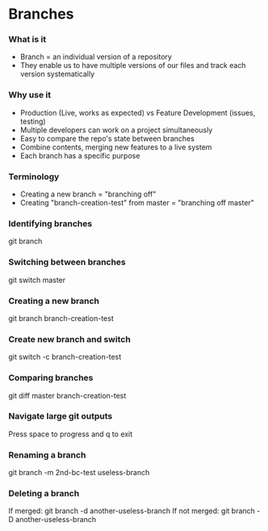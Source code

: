 # Branches

### What is it
- Branch = an individual version of a repository
- They enable us to have multiple versions of our files and track each version systematically

### Why use it
- Production (Live, works as expected) vs Feature Development (issues, testing)
- Multiple developers can work on a project simultaneously
- Easy to compare the repo's state between branches
- Combine contents, merging new features to a live system
- Each branch has a specific purpose

### Terminology
- Creating a new branch = "branching off"
- Creating "branch-creation-test" from master = "branching off master"

### Identifying branches
git branch

### Switching between branches
git switch master

### Creating a new branch
git branch branch-creation-test

### Create new branch and switch
git switch -c branch-creation-test

### Comparing branches
git diff master branch-creation-test

### Navigate large git outputs
Press space to progress and q to exit

### Renaming a branch
git branch -m 2nd-bc-test useless-branch

### Deleting a branch
If merged: git branch -d another-useless-branch
If not merged: git branch -D another-useless-branch